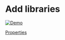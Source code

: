 # Add libraries

<p>
    <a target="_blank" rel="noopener noreferrer" href="https://github.com/srleecode/vscode-domain-schematics-extension/blob/main/gifs/add-libraries.gif?raw=true">
        <img src="https://github.com/srleecode/vscode-domain-schematics-extension/blob/main/gifs/add-libraries.gif?raw=true" alt="Demo" style="max-width:100%;">
    </a>
</p>

[Properties](https://github.com/srleecode/domain/blob/master/packages/domain/src/schematics/add-libraries/schema.json)